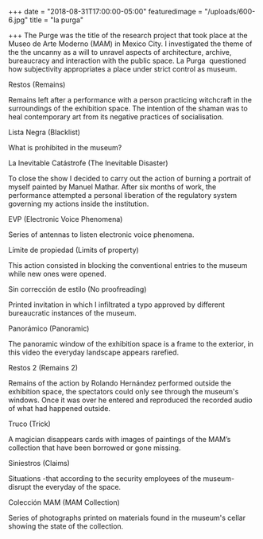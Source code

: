 +++
date = "2018-08-31T17:00:00-05:00"
featuredimage = "/uploads/600-6.jpg"
title = "la purga"

+++
The Purge was the title of the research project that took place at the Museo de Arte Moderno (MAM) in Mexico City. I investigated the theme of the the uncanny as a will to unravel aspects of architecture, archive, bureaucracy and interaction with the public space. La Purga  questioned how subjectivity appropriates a place under strict control as museum.

Restos (Remains)

Remains left after a performance with a person practicing witchcraft in the surroundings of the exhibition space. The intention of the shaman was to heal contemporary art from its negative practices of socialisation.

Lista Negra (Blacklist)

What is prohibited in the museum?

La Inevitable Catástrofe (The Inevitable Disaster)

To close the show I decided to carry out the action of burning a portrait of myself painted by Manuel Mathar. After six months of work, the performance attempted a personal liberation of the regulatory system governing my actions inside the institution.

EVP (Electronic Voice Phenomena)

Series of antennas to listen electronic voice phenomena.

Límite de propiedad (Limits of property)

This action consisted in blocking the conventional entries to the museum while new ones were opened.

Sin corrección de estilo (No proofreading)

Printed invitation in which I infiltrated a typo approved by different bureaucratic instances of the museum.

Panorámico (Panoramic)

The panoramic window of the exhibition space is a frame to the exterior, in this video the everyday landscape appears rarefied.

Restos 2 (Remains 2)

Remains of the action by Rolando Hernández performed outside the exhibition space, the spectators could only see through the museum's windows. Once it was over he entered and reproduced the recorded audio of what had happened outside.

  
Truco (Trick)

A magician disappears cards with images of paintings of the MAM’s collection that have been borrowed or gone missing.

Siniestros (Claims)

Situations -that according to the security employees of the museum- disrupt the everyday of the space.  

  
Colección MAM (MAM Collection)

Series of photographs printed on materials found in the museum's cellar showing the state of the collection.